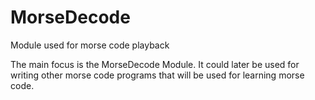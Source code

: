 MorseDecode
===========

Module used for morse code playback

The main focus is the MorseDecode Module.  It could later be used for writing other morse code programs that
will be used for learning morse code.




